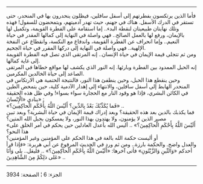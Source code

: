 ------------------------------------------------------------------------

فأما الذين يرتكسون بفطرتهم إلى أسفل سافلين، فيظلون ينحدرون بها في
المنحدر، حتى تستقر في الدرك الأسفل. هناك في جهنم، حيث تهدر آدميتهم،
ويتمحضون للسفول! فهذه وتلك نهايتان طبيعيتان لنقطة البدء.. إما استقامة
على الفطرة القويمة، وتكميل لها بالإيمان، ورفع لها بالعمل الصالح.. فهي
واصلة في النهاية إلى كمالها المقدر في حياة النعيم.. وإما انحراف عن
الفطرة القويمة، واندفاع مع النكسة، وانقطاع عن النفخة الإلهية.. فهي واصلة
في النهاية إلى دركها المقرر في حياة الجحيم.  
ومن ثم تتجلى قيمة الإيمان في حياة الإنسان.. إنه المرتقى الذي تصل فيه
الفطرة القويمة إلى غاية كمالها.  
إنه الحبل الممدود بين الفطرة وبارئها. إنه النور الذي يكشف لها مواقع
خطاها في المرتقى الصاعد إلى حياة الخالدين المكرمين.  
وحين ينقطع هذا الحبل، وحين ينطفئ هذا النور، فالنتيجة الحتمية هي الارتكاس
في المنحدر الهابط إلى أسفل سافلين، والانتهاء إلى إهدار الآدمية كلية، حين
يتمحض الطين في الكائن البشري، فإذا هو وقود النار مع الحجارة سواء بسواء!
وفي ظل هذه الحقيقة ينادى «الْإِنْسانَ» :  
«فَما يُكَذِّبُكَ بَعْدُ بِالدِّينِ؟ أَلَيْسَ اللَّهُ بِأَحْكَمِ الْحاكِمِينَ؟» ..  
فما يكذبك بالدين بعد هذه الحقيقة؟ وبعد إدراك قيمة الإيمان في حياة
البشرية؟ وبعد تبين مصير الذين لا يؤمنون، ولا يهتدون بهذا النور، ولا
يمسكون بحبل الله المتين؟  
«أَلَيْسَ اللَّهُ بِأَحْكَمِ الْحاكِمِينَ؟» .. أليس الله بأعدل العادلين حين يحكم في أمر
الخلق على هذا النحو؟  
أو أليست حكمة الله بالغة في هذا الحكم على المؤمنين وغير المؤمنين؟  
والعدل واضح. والحكمة بارزة.. ومن ثم ورد في الحديث المرفوع عن أبي هريرة:
«فإذا قرأ أحدكم «وَالتِّينِ وَالزَّيْتُونِ» فأتى آخرها: «أَلَيْسَ اللَّهُ بِأَحْكَمِ
الْحاكِمِينَ؟» .. فليقل.. بلى وَأَنَا عَلى ذلِكُمْ مِنَ الشَّاهِدِينَ» ..

------------------------------------------------------------------------

الجزء: 6 ¦ الصفحة: 3934
